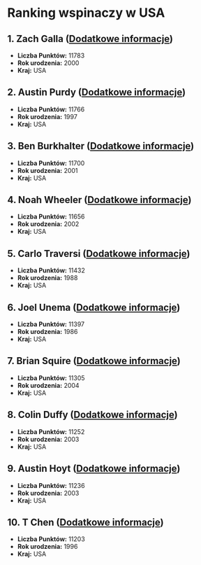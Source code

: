 # Ranking wspinaczy w USA
## 1. Zach Galla ([Dodatkowe informacje](people/ZachGalla.html))
* __Liczba Punktów:__ 11783
* __Rok urodzenia:__ 2000
* __Kraj:__ USA
## 2. Austin Purdy ([Dodatkowe informacje](people/AustinPurdy.html))
* __Liczba Punktów:__ 11766
* __Rok urodzenia:__ 1997
* __Kraj:__ USA
## 3. Ben Burkhalter ([Dodatkowe informacje](people/BenBurkhalter.html))
* __Liczba Punktów:__ 11700
* __Rok urodzenia:__ 2001
* __Kraj:__ USA
## 4. Noah Wheeler ([Dodatkowe informacje](people/NoahWheeler.html))
* __Liczba Punktów:__ 11656
* __Rok urodzenia:__ 2002
* __Kraj:__ USA
## 5. Carlo Traversi ([Dodatkowe informacje](people/CarloTraversi.html))
* __Liczba Punktów:__ 11432
* __Rok urodzenia:__ 1988
* __Kraj:__ USA
## 6. Joel Unema ([Dodatkowe informacje](people/JoelUnema.html))
* __Liczba Punktów:__ 11397
* __Rok urodzenia:__ 1986
* __Kraj:__ USA
## 7. Brian Squire ([Dodatkowe informacje](people/BrianSquire.html))
* __Liczba Punktów:__ 11305
* __Rok urodzenia:__ 2004
* __Kraj:__ USA
## 8. Colin Duffy ([Dodatkowe informacje](people/ColinDuffy.html))
* __Liczba Punktów:__ 11252
* __Rok urodzenia:__ 2003
* __Kraj:__ USA
## 9. Austin Hoyt ([Dodatkowe informacje](people/AustinHoyt.html))
* __Liczba Punktów:__ 11236
* __Rok urodzenia:__ 2003
* __Kraj:__ USA
## 10. T Chen ([Dodatkowe informacje](people/TChen.html))
* __Liczba Punktów:__ 11203
* __Rok urodzenia:__ 1996
* __Kraj:__ USA
